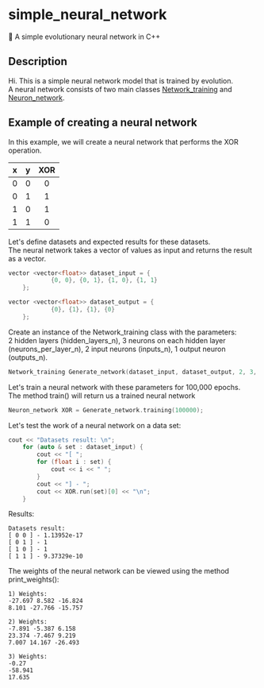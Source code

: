 # simple_neural_network
🧬 A simple evolutionary neural network in C++

## Description
Hi. This is a simple neural network model that is trained by evolution.  
A neural network consists of two main classes [Network_training](https://github.com/Rusih100/simple_neural_network/blob/master/headers/network_training.h) and [Neuron_network](https://github.com/Rusih100/simple_neural_network/blob/master/headers/neuron_network.h).  


## Example of creating a neural network
In this example, we will create a neural network that performs the XOR operation.

| x | y | XOR|
|:-:|:-:|:-:|
| 0 | 0 | 0 |
| 0 | 1 | 1 |
| 1 | 0 | 1 |
| 1 | 1 | 0 |

Let's define datasets and expected results for these datasets.  
The neural network takes a vector of values as input and returns the result as a vector.

```cpp
vector <vector<float>> dataset_input = {
            {0, 0}, {0, 1}, {1, 0}, {1, 1}
    };

vector <vector<float>> dataset_output = {
            {0}, {1}, {1}, {0}
    };
```

Create an instance of the Network_training class with the parameters:  
2 hidden layers (hidden_layers_n), 3 neurons on each hidden layer (neurons_per_layer_n), 2 input neurons (inputs_n), 1 output neuron (outputs_n).

```cpp
Network_training Generate_network(dataset_input, dataset_output, 2, 3, 2, 1);
```

Let's train a neural network with these parameters for 100,000 epochs.  
The method train() will return us a trained neural network

```cpp
Neuron_network XOR = Generate_network.training(100000);
```

Let's test the work of a neural network on a data set:

```cpp
cout << "Datasets result: \n";
    for (auto & set : dataset_input) {
        cout << "[ ";
        for (float i : set) {
            cout << i << " ";
        }
        cout << "] - ";
        cout << XOR.run(set)[0] << "\n";
    }
```

Results:
```
Datasets result:
[ 0 0 ] - 1.13952e-17
[ 0 1 ] - 1
[ 1 0 ] - 1
[ 1 1 ] - 9.37329e-10
```

The weights of the neural network can be viewed using the method print_weights():
```
1) Weights:
-27.697 8.582 -16.824
8.101 -27.766 -15.757

2) Weights:
-7.891 -5.387 6.158
23.374 -7.467 9.219
7.007 14.167 -26.493

3) Weights:
-0.27
-58.941
17.635
```


